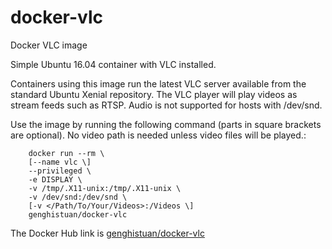 # docker-vlc
Docker VLC image

Simple Ubuntu 16.04 container with VLC installed. 

Containers using this image run the latest VLC server available from the standard Ubuntu Xenial repository.
The VLC player will play videos as stream feeds such as RTSP. Audio is not supported for hosts with /dev/snd.


Use the image by running the following command (parts in square brackets are optional). No video path is needed unless video files will be played.:

```
    docker run --rm \
    [--name vlc \]
    --privileged \
    -e DISPLAY \
    -v /tmp/.X11-unix:/tmp/.X11-unix \
    -v /dev/snd:/dev/snd \
    [-v </Path/To/Your/Videos>:/Videos \]
    genghistuan/docker-vlc
```
The Docker Hub link is [genghistuan/docker-vlc](https://hub.docker.com/r/genghistuan/docker-vlc/)